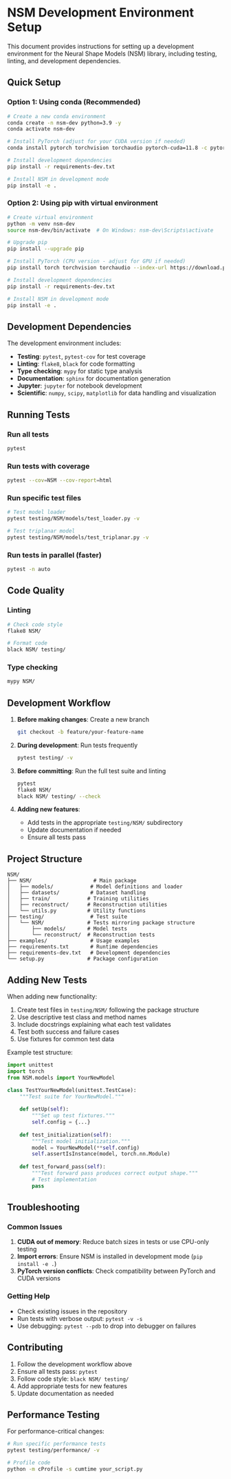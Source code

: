 # NSM Development Environment Setup

This document provides instructions for setting up a development environment for the Neural Shape Models (NSM) library, including testing, linting, and development dependencies.

## Quick Setup

### Option 1: Using conda (Recommended)

```bash
# Create a new conda environment
conda create -n nsm-dev python=3.9 -y
conda activate nsm-dev

# Install PyTorch (adjust for your CUDA version if needed)
conda install pytorch torchvision torchaudio pytorch-cuda=11.8 -c pytorch -c nvidia

# Install development dependencies
pip install -r requirements-dev.txt

# Install NSM in development mode
pip install -e .
```

### Option 2: Using pip with virtual environment

```bash
# Create virtual environment
python -m venv nsm-dev
source nsm-dev/bin/activate  # On Windows: nsm-dev\Scripts\activate

# Upgrade pip
pip install --upgrade pip

# Install PyTorch (CPU version - adjust for GPU if needed)
pip install torch torchvision torchaudio --index-url https://download.pytorch.org/whl/cpu

# Install development dependencies
pip install -r requirements-dev.txt

# Install NSM in development mode
pip install -e .
```

## Development Dependencies

The development environment includes:

- **Testing**: `pytest`, `pytest-cov` for test coverage
- **Linting**: `flake8`, `black` for code formatting
- **Type checking**: `mypy` for static type analysis
- **Documentation**: `sphinx` for documentation generation
- **Jupyter**: `jupyter` for notebook development
- **Scientific**: `numpy`, `scipy`, `matplotlib` for data handling and visualization

## Running Tests

### Run all tests
```bash
pytest
```

### Run tests with coverage
```bash
pytest --cov=NSM --cov-report=html
```

### Run specific test files
```bash
# Test model loader
pytest testing/NSM/models/test_loader.py -v

# Test triplanar model
pytest testing/NSM/models/test_triplanar.py -v
```

### Run tests in parallel (faster)
```bash
pytest -n auto
```

## Code Quality

### Linting
```bash
# Check code style
flake8 NSM/

# Format code
black NSM/ testing/
```

### Type checking
```bash
mypy NSM/
```

## Development Workflow

1. **Before making changes**: Create a new branch
   ```bash
   git checkout -b feature/your-feature-name
   ```

2. **During development**: Run tests frequently
   ```bash
   pytest testing/ -v
   ```

3. **Before committing**: Run the full test suite and linting
   ```bash
   pytest
   flake8 NSM/
   black NSM/ testing/ --check
   ```

4. **Adding new features**: 
   - Add tests in the appropriate `testing/NSM/` subdirectory
   - Update documentation if needed
   - Ensure all tests pass

## Project Structure

```
NSM/
├── NSM/                    # Main package
│   ├── models/            # Model definitions and loader
│   ├── datasets/          # Dataset handling
│   ├── train/            # Training utilities
│   ├── reconstruct/      # Reconstruction utilities
│   └── utils.py          # Utility functions
├── testing/               # Test suite
│   └── NSM/              # Tests mirroring package structure
│       ├── models/       # Model tests
│       └── reconstruct/  # Reconstruction tests
├── examples/              # Usage examples
├── requirements.txt       # Runtime dependencies
├── requirements-dev.txt   # Development dependencies
└── setup.py              # Package configuration
```

## Adding New Tests

When adding new functionality:

1. Create test files in `testing/NSM/` following the package structure
2. Use descriptive test class and method names
3. Include docstrings explaining what each test validates
4. Test both success and failure cases
5. Use fixtures for common test data

Example test structure:
```python
import unittest
import torch
from NSM.models import YourNewModel

class TestYourNewModel(unittest.TestCase):
    """Test suite for YourNewModel."""
    
    def setUp(self):
        """Set up test fixtures."""
        self.config = {...}
    
    def test_initialization(self):
        """Test model initialization."""
        model = YourNewModel(**self.config)
        self.assertIsInstance(model, torch.nn.Module)
    
    def test_forward_pass(self):
        """Test forward pass produces correct output shape."""
        # Test implementation
        pass
```

## Troubleshooting

### Common Issues

1. **CUDA out of memory**: Reduce batch sizes in tests or use CPU-only testing
2. **Import errors**: Ensure NSM is installed in development mode (`pip install -e .`)
3. **PyTorch version conflicts**: Check compatibility between PyTorch and CUDA versions

### Getting Help

- Check existing issues in the repository
- Run tests with verbose output: `pytest -v -s`
- Use debugging: `pytest --pdb` to drop into debugger on failures

## Contributing

1. Follow the development workflow above
2. Ensure all tests pass: `pytest`
3. Follow code style: `black NSM/ testing/`
4. Add appropriate tests for new features
5. Update documentation as needed

## Performance Testing

For performance-critical changes:

```bash
# Run specific performance tests
pytest testing/performance/ -v

# Profile code
python -m cProfile -s cumtime your_script.py
```
